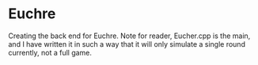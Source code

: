 # Euchre
Creating the back end for Euchre.
Note for reader, Eucher.cpp is the main, and I have written it in such a way that it will only simulate a single round currently, not a full game.
